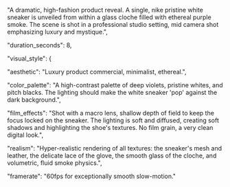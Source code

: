 "A dramatic, high-fashion product reveal. A single, nike pristine white sneaker is unveiled from within a glass cloche filled with ethereal purple smoke. The scene is shot in a professional studio setting, mid camera shot  emphasizing luxury and mystique.",

"duration_seconds": 8,

"visual_style": {

"aesthetic": "Luxury product commercial, minimalist, ethereal.",

"color_palette": "A high-contrast palette of deep violets, pristine whites, and pitch blacks. The lighting should make the white sneaker 'pop' against the dark background.",

"film_effects": "Shot with a macro lens, shallow depth of field to keep the focus locked on the sneaker. The lighting is soft and diffused, creating soft shadows and highlighting the shoe's textures. No film grain, a very clean digital look.",

"realism": "Hyper-realistic rendering of all textures: the sneaker's mesh and leather, the delicate lace of the glove, the smooth glass of the cloche, and volumetric, fluid smoke physics.",

"framerate": "60fps for exceptionally smooth slow-motion."
